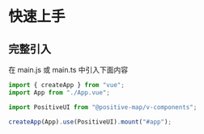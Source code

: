 # 快速上手

## 完整引入

在 main.js 或 main.ts 中引入下面内容

```js
import { createApp } from "vue";
import App from "./App.vue";

import PositiveUI from "@positive-map/v-components";

createApp(App).use(PositiveUI).mount("#app");
```
